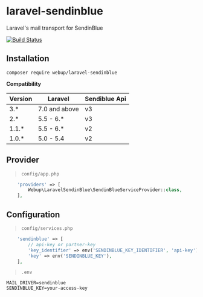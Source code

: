 # laravel-sendinblue

Laravel's mail transport for SendinBlue

[![Build Status](https://travis-ci.org/agence-webup/laravel-sendinblue.svg?branch=master)](https://travis-ci.org/agence-webup/laravel-sendinblue)

## Installation

```shell
composer require webup/laravel-sendinblue
```

**Compatibility**

| Version       | Laravel       | Sendiblue Api |
| ------------- | ------------- | ------------- |
| 3.*           | 7.0 and above | v3            |
| 2.*           | 5.5 - 6.*     | v3            |
| 1.1.*         | 5.5 - 6.*     | v2            |
| 1.0.*         | 5.0 - 5.4     | v2            |


## Provider

> `config/app.php`

```php
    'providers' => [
        Webup\LaravelSendinBlue\SendinBlueServiceProvider::class,
    ],
```

## Configuration

> `config/services.php`

```php
    'sendinblue' => [
        // api-key or partner-key
        'key_identifier' => env('SENDINBLUE_KEY_IDENTIFIER', 'api-key'),
        'key' => env('SENDINBLUE_KEY'),
    ],
```

> `.env`

```
MAIL_DRIVER=sendinblue
SENDINBLUE_KEY=your-access-key
```
